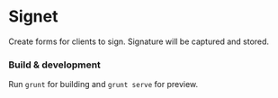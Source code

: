 # Signet

Create forms for clients to sign. Signature will be captured and stored.

### Build & development

Run `grunt` for building and `grunt serve` for preview.